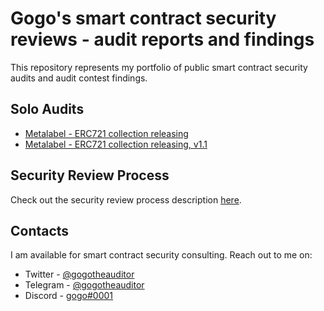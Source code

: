 # Gogo's smart contract security reviews - audit reports and findings

This repository represents my portfolio of public smart contract security audits and audit contest findings.

## Solo Audits

 - [Metalabel - ERC721 collection releasing](https://github.com/gogotheauditor/audits/blob/main/solo/Metalabel-Security-Review.md)
 - [Metalabel - ERC721 collection releasing, v1.1](https://github.com/gogotheauditor/audits/blob/main/solo/Metalabel-V1_1-Security-Review.md)

## Security Review Process

Check out the security review process description [here](https://github.com/gogotheauditor/audits/blob/main/Security-Review-Process.md).

## Contacts

I am available for smart contract security consulting. Reach out to me on:

- Twitter - [@gogotheauditor](https://twitter.com/gogotheauditor)
- Telegram - [@gogotheauditor](https://t.me/gogotheauditor)
- Discord - [gоgо#0001](https://discordapp.com/users/451149166782185483)
